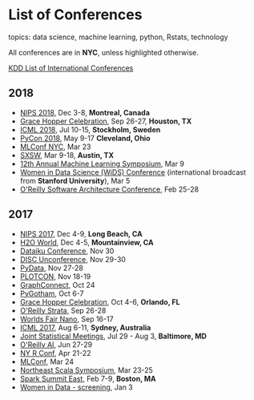 # List of Conferences
topics:  data science, machine learning, python, Rstats, technology   

All conferences are in **NYC**, unless highlighted otherwise.  

[KDD List of International Conferences](https://www.kdnuggets.com/meetings/)

## 2018   
* [NIPS 2018](https://nips.cc/Conferences/2018), Dec 3-8, **Montreal, Canada**
* [Grace Hopper Celebration](https://ghc.anitab.org/2018-attend/location/), Sep 26-27, **Houston, TX**
* [ICML 2018](https://2017.icml.cc/Conferences/2018), Jul 10-15, **Stockholm, Sweden**
* [PyCon 2018](2018/2018_05_09_pycon_ohio.md), May 9-17 **Cleveland, Ohio**
* [MLConf NYC](2018/2018_03_23_mlconf_nyc.md), Mar 23
* [SXSW](https://www.sxsw.com/news/2017/sxsw-2018-dates/), Mar 9-18, **Austin, TX**
* [12th Annual Machine Learning Symposium](2018/2018_03_09_ml_symposium.md), Mar 9
* [Women in Data Science (WiDS) Conference](http://www.widsconference.org/about1.html) (international broadcast from **Stanford University**), Mar 5 
* [O'Reilly Software Architecture Conference](https://conferences.oreilly.com/software-architecture/sa-ny), Feb 25-28


## 2017
* [NIPS 2017](https://nips.cc), Dec 4-9, **Long Beach, CA**
* [H2O World](http://h2oworld.h2o.ai), Dec 4-5, **Mountainview, CA**
* [Dataiku Conference](2017/2017_11_30_dataiku.md), Nov 30
* [DISC Unconference](2017/2017_11_29_disc_unconference.md), Nov 29-30
* [PyData](2017/2017_11_27_pydata_nyc.md), Nov 27-28
* [PLOTCON](2017/2017_11_18_plotcon.md), Nov 18-19
* [GraphConnect](2017/2017_10_24_graph_connect.md), Oct 24
* [PyGotham](2017/2017_10_06_pygotham.md), Oct 6-7
* [Grace Hopper Celebration](https://anitab.org/event/2017-grace-hopper-celebration-women-computing/), Oct 4-6, **Orlando, FL**
* [O'Reilly Strata](https://conferences.oreilly.com/strata/strata-ny), Sep 26-28
* [Worlds Fair Nano](http://www.worldsfairusa.com/nano/ny/2017/), Sep 16-17
* [ICML 2017](https://2017.icml.cc/Conferences/2017), Aug 6-11, **Sydney, Australia**
* [Joint Statistical Meetings](https://ww2.amstat.org/meetings/jsm/2017/), Jul 29 - Aug 3, **Baltimore, MD**
* [O'Reilly AI](https://conferences.oreilly.com/artificial-intelligence/ai-ny-2017), Jun 27-29
* [NY R Conf](http://www.rstats.nyc/), Apr 21-22
* [MLConf](https://mlconf.com/mlconf-2017-new-york-city/), Mar 24
* [Northeast Scala Symposium](http://www.nescala.org/), Mar 23-25
* [Spark Summit East](https://spark-summit.org/east-2017/), Feb 7-9, **Boston, MA**
* [Women in Data - screening](http://www.widsconference.org/), Jan 3




